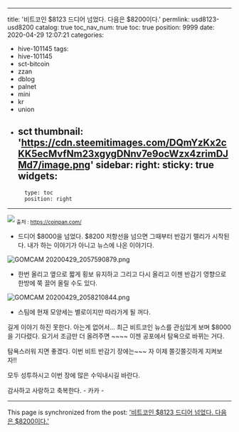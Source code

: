 
---
title: '비트코인 $8123  드디어 넘었다.  다음은 $8200이다.'
permlink: usd8123-usd8200
catalog: true
toc_nav_num: true
toc: true
position: 9999
date: 2020-04-29 12:07:21
categories:
- hive-101145
tags:
- hive-101145
- sct-bitcoin
- zzan
- dblog
- palnet
- mini
- kr
- union
- sct
thumbnail: 'https://cdn.steemitimages.com/DQmYzKx2cKK5ecMvfNm23xgygDNnv7e9ocWzx4zrimDJMd7/image.png'
sidebar:
    right:
        sticky: true
widgets:
    -
        type: toc
        position: right
---


![](https://cdn.steemitimages.com/DQmYzKx2cKK5ecMvfNm23xgygDNnv7e9ocWzx4zrimDJMd7/image.png)
<sub>출처 : https://coinpan.com/<sub>

 -  드디어 $8000을 넘었다.  $8200 저항선을 넘으면
그때부터 반감기 랠리가 시작된다. 
내가 하는 이야기가 아니고 뉴스에 나온 이야기다. 

![GOMCAM 20200429_2057590879.png](https://cdn.steemitimages.com/DQmPFfExpWYdkJCGKm4BNKJPzCDmy92E7jGFAk4UKPTzJvX/GOMCAM%2020200429_2057590879.png)

- 한번 올리고 옆으로 짧게 횡보 유지하고 그리고 다시 올리고
이젠 반감기 영향으로 한방에 쭉 끌어 올릴 수도 있다. 

![GOMCAM 20200429_2058210844.png](https://cdn.steemitimages.com/DQmRoaq1g6i1zUmQEZz5DQfxCdUzaXCrXN7k6YjomaQnKE4/GOMCAM%2020200429_2058210844.png)
- 스팀에 현재 모양세는 별로이지만 따라가게 될 꺼다.

길게 이야기 하진 못한다. 
아는게 없어서... 최근 비트코인 뉴스를 관심있게 보며
$8000을 기다렸다.  요기서 조금만 더 올려주면 ~~~~
이젠 공포에서 탐욕으로 바뀌는 거다. 

탐욕스러워 지면 좋겠다.  이번 비트 반감기 장에는~~~
자 이제 쫄깃쫄깃하게 지켜보자!!

모두 성투하시고 이번 장에 많은 수익내시길 바란다. 

감사하고 사랑하고 축복한다. - 카카 -

- - -

This page is synchronized from the post: ['비트코인 $8123  드디어 넘었다.  다음은 $8200이다.'](https://steemit.com/@kibumh/usd8123-usd8200)
